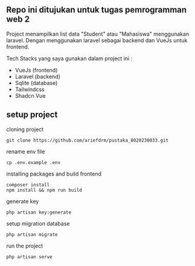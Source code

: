 ## Repo ini ditujukan untuk tugas pemrogramman web 2

Project menampilkan list data "Student" atau "Mahasiswa" menggunakan laravel.
Dengan menggunakan laravel sebagai backend dan VueJs untuk frontend. 

Tech Stacks yang saya gunakan dalam project ini : 
- VueJs (frontend)
- Laravel (backend)
- Sqlite (database)
- Tailwindcss
- Shadcn Vue

## setup project

cloning project
```
git clone https://github.com/ariefdrm/pustaka_8020230033.git
```

rename env file
``` 
cp .env.example .env
```

installing packages and build frontend
``` 
composer install 
npm install && npm run build 
``` 

generate key 
```
php artisan key:generate
```

setup migration database 
```
php artisan migrate
```

run the project 
```
php artisan serve
```


